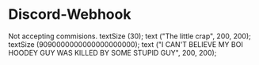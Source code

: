 # Discord-Webhook
Not accepting commisions.
textSize (30);
text ("The little crap", 200, 200);
textSize (9090000000000000000000);
text ("I CAN'T BELIEVE MY BOI HOODEY GUY WAS KILLED BY SOME STUPID GUY", 200, 200);
